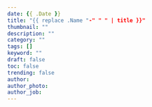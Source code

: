 ```yaml
---
date: {{ .Date }}
title: "{{ replace .Name "-" " " | title }}"
thumbnail: ""
description: ""
category: ""
tags: []
keyword: ""
draft: false
toc: false
trending: false
author: 
author_photo: 
author_job:
---
```



